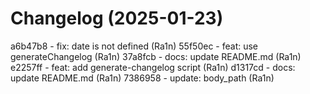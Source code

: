 # Changelog (2025-01-23)

a6b47b8 - fix: date is not defined (Ra1n)
55f50ec - feat: use generateChangelog (Ra1n)
37a8fcb - docs: update README.md (Ra1n)
e2257ff - feat: add generate-changelog script (Ra1n)
d1317cd - docs: update README.md (Ra1n)
7386958 - update: body_path (Ra1n)